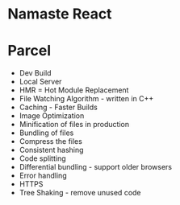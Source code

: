# Namaste React


# Parcel
- Dev Build
- Local Server
- HMR = Hot Module Replacement
- File Watching Algorithm - written in C++
- Caching - Faster Builds
- Image Optimization
- Minification of files in production
- Bundling of files
- Compress the files
- Consistent hashing
- Code splitting
- Differential bundling - support older browsers
- Error handling
- HTTPS
- Tree Shaking - remove unused code